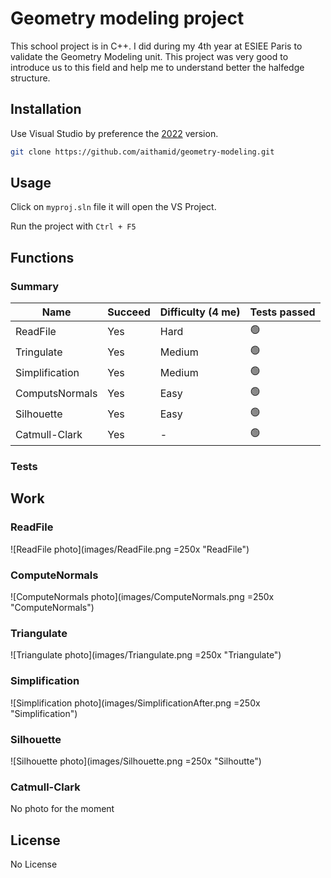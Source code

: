 # Geometry modeling project

This school project is in C++. I did during my 4th year at ESIEE Paris to validate the Geometry Modeling unit. This project was very good to introduce us to this field and help me to understand better the halfedge structure.

## Installation

Use Visual Studio by preference the [2022](https://visualstudio.microsoft.com/fr/thank-you-downloading-visual-studio/?sku=Professional&channel=Release&version=VS2022&source=VSLandingPage&cid=2030&passive=false) version.

```bash
git clone https://github.com/aithamid/geometry-modeling.git
```

## Usage

Click on `myproj.sln` file it will open the VS Project. 

Run the project with `Ctrl + F5`

## Functions

### Summary

| Name  |  Succeed | Difficulty (4 me) | Tests passed |
|---|---|---|---|
| ReadFile |  Yes       | Hard      |:green_circle:|
| Tringulate  | Yes     |  Medium   |:green_circle:|
| Simplification | Yes  |  Medium   |:green_circle:|
| ComputsNormals | Yes  |  Easy     |:green_circle:|
| Silhouette | Yes      |  Easy     |:green_circle:|
| Catmull-Clark | Yes   |  -        |:green_circle:|

### Tests

## Work

### ReadFile

![ReadFile photo](images/ReadFile.png =250x "ReadFile")

### ComputeNormals

![ComputeNormals photo](images/ComputeNormals.png =250x "ComputeNormals")

### Triangulate

![Triangulate photo](images/Triangulate.png =250x "Triangulate")

### Simplification

![Simplification photo](images/SimplificationAfter.png =250x "Simplification")

### Silhouette

![Silhouette photo](images/Silhouette.png =250x "Silhoutte")

### Catmull-Clark

No photo for the moment




## License

No License